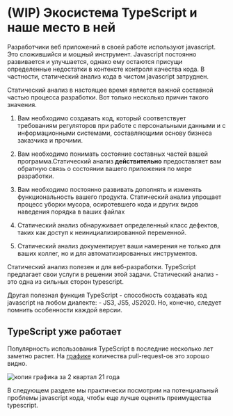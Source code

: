 # (WIP) Экосистема TypeScript и наше место в ней

Разработчики веб приложений в своей работе используют javascript. Это сложившийся и мощный инструмент. Javascript постоянно развивается и улучшается, однако ему остаются присущи определенные недостатки в контексте контроля качества кода. В частности, статический анализ кода в чистом javascript затруднен.

Статический анализ в настоящее время является важной составной частью процесса разработки. Вот только несколько причин такого значения.

1. Вам необходимо создавать код, который соответствует требованиям регуляторов при работе с персональными данными и с информационными системами, составляющими основу бизнеса заказчика и прочими.

1. Вам необходимо понимать состояние составных частей вашей программа.Статический анализ **действительно** предоставляет вам обратную связь о состоянии вашего приложения по мере разработки.

1. Вам необходимо постоянно развивать дополнять и изменять функциональность вашего продукта. Статический анализ упрощает процесс уборки мусора, осиротевшего кода и других видов наведения порядка в ваших файлах

1. Статический анализ обнаруживает определенный класс дефектов, таких как доступ к неинициализированной переменной.

1. Статический анализ документирует ваши намерения не только для ваших коллег, но и для автоматизированных инструментов.

Статический анализ полезен и для веб-разработки.  TypeScript  предлагает свои услуги в решении этой задачи. Статический анализ - это одна из сильных сторон typescript.

Другая полезная функция TypeScript - способность создавать код javascript на любом диалекте: - JS3, JS5, JS2020. Но, конечно, следует помнить особенности каждой версии.

## TypeScript  уже работает

Популярность использования TypeScript в последние несколько лет заметно растет. На [графике](https://madnight.github.io/githut/#/pull_requests/2021/2) количества pull-request-ов это хорошо видно.

![копия графика за 2 квартал 21 года](assets/popularity.png)

В следующем разделе мы практически посмотрим на потенциальный проблемы javascript кода, чтобы еще лучше оценить преимущества typescript.
